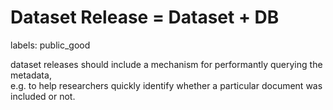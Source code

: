 # Dataset Release = Dataset + DB

labels: public_good

dataset releases should include a mechanism for performantly querying the metadata,  
e.g. to help researchers quickly identify whether a particular document was included or not.
